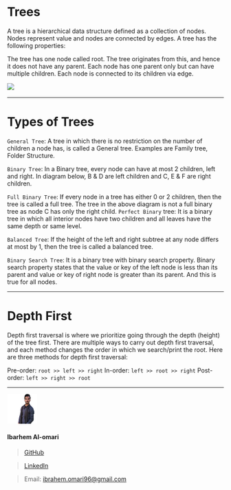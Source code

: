 Trees
===
A tree is a hierarchical data structure defined as a collection of nodes. Nodes represent value and nodes are connected by edges. A tree has the following properties:

The tree has one node called root. The tree originates from this, and hence it does not have any parent.
Each node has one parent only but can have multiple children.
Each node is connected to its children via edge.

![](https://d1m75rqqgidzqn.cloudfront.net/wp-data/2020/10/06115257/image-9.png)

---

Types of Trees
===

`General Tree`: A tree in which there is no restriction on the number of children a node has, is called a General tree. Examples are Family tree, Folder Structure.

`Binary Tree`: In a Binary tree, every node can have at most 2 children, left and right.  In diagram below, B & D are left children and  C, E & F are right children.

`Full Binary Tree`: If every node in a tree has either 0 or 2 children, then the tree is called a full tree. The tree in the above diagram is not a full binary tree as node C has only the right child.
`Perfect Binary` tree: It is a binary tree in which all interior nodes have two children and all leaves have the same depth or same level.

`Balanced Tree`: If the height of the left and right subtree at any node differs at most by 1, then the tree is called a balanced tree.

`Binary Search Tree`: It is a binary tree with binary search property. Binary search property states that the value or key of the left node is less than its parent and value or key of right node is greater than its parent. And this is true for all nodes.

---

Depth First
===
Depth first traversal is where we prioritize going through the depth (height) of the tree first. There are multiple ways to carry out depth first traversal, and each method changes the order in which we search/print the root. Here are three methods for depth first traversal:

Pre-order: `root >> left >> right`
In-order: `left >> root >> right`
Post-order: `left >> right >> root`

---

![](ibrahem.png) 
#### **Ibarhem Al-omari**
> [GitHub](https://github.com/ibrahemomari)

>[LinkedIn](https://www.linkedin.com/in/ibrahem-omari-5967a5198/)

> Email: ibrahem.omari96@gmail.com
